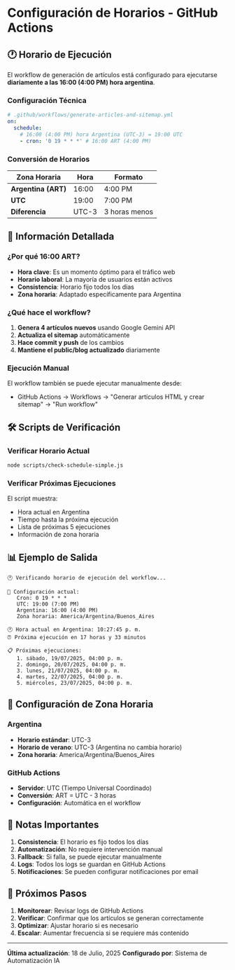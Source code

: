 # Configuración de Horarios - GitHub Actions

## 🕐 Horario de Ejecución

El workflow de generación de artículos está configurado para ejecutarse **diariamente a las 16:00 (4:00 PM) hora argentina**.

### Configuración Técnica

```yaml
# .github/workflows/generate-articles-and-sitemap.yml
on:
  schedule:
    # 16:00 (4:00 PM) hora Argentina (UTC-3) = 19:00 UTC
    - cron: '0 19 * * *' # 16:00 ART (4:00 PM)
```

### Conversión de Horarios

| Zona Horaria | Hora | Formato |
|--------------|------|---------|
| **Argentina (ART)** | 16:00 | 4:00 PM |
| **UTC** | 19:00 | 7:00 PM |
| **Diferencia** | UTC-3 | 3 horas menos |

## 📅 Información Detallada

### ¿Por qué 16:00 ART?
- **Hora clave**: Es un momento óptimo para el tráfico web
- **Horario laboral**: La mayoría de usuarios están activos
- **Consistencia**: Horario fijo todos los días
- **Zona horaria**: Adaptado específicamente para Argentina

### ¿Qué hace el workflow?
1. **Genera 4 artículos nuevos** usando Google Gemini API
2. **Actualiza el sitemap** automáticamente
3. **Hace commit y push** de los cambios
4. **Mantiene el public/blog actualizado** diariamente

### Ejecución Manual
El workflow también se puede ejecutar manualmente desde:
- GitHub Actions → Workflows → "Generar artículos HTML y crear sitemap" → "Run workflow"

## 🛠️ Scripts de Verificación

### Verificar Horario Actual
```bash
node scripts/check-schedule-simple.js
```

### Verificar Próximas Ejecuciones
El script muestra:
- Hora actual en Argentina
- Tiempo hasta la próxima ejecución
- Lista de próximas 5 ejecuciones
- Información de zona horaria

## 📊 Ejemplo de Salida

```
🕐 Verificando horario de ejecución del workflow...

📅 Configuración actual:
   Cron: 0 19 * * *
   UTC: 19:00 (7:00 PM)
   Argentina: 16:00 (4:00 PM)
   Zona horaria: America/Argentina/Buenos_Aires

🕐 Hora actual en Argentina: 10:27:45 p. m.
⏰ Próxima ejecución en 17 horas y 33 minutos

📋 Próximas ejecuciones:
   1. sábado, 19/07/2025, 04:00 p. m.
   2. domingo, 20/07/2025, 04:00 p. m.
   3. lunes, 21/07/2025, 04:00 p. m.
   4. martes, 22/07/2025, 04:00 p. m.
   5. miércoles, 23/07/2025, 04:00 p. m.
```

## 🔧 Configuración de Zona Horaria

### Argentina
- **Horario estándar**: UTC-3
- **Horario de verano**: UTC-3 (Argentina no cambia horario)
- **Zona horaria**: America/Argentina/Buenos_Aires

### GitHub Actions
- **Servidor**: UTC (Tiempo Universal Coordinado)
- **Conversión**: ART = UTC - 3 horas
- **Configuración**: Automática en el workflow

## 📝 Notas Importantes

1. **Consistencia**: El horario es fijo todos los días
2. **Automatización**: No requiere intervención manual
3. **Fallback**: Si falla, se puede ejecutar manualmente
4. **Logs**: Todos los logs se guardan en GitHub Actions
5. **Notificaciones**: Se pueden configurar notificaciones por email

## 🚀 Próximos Pasos

1. **Monitorear**: Revisar logs de GitHub Actions
2. **Verificar**: Confirmar que los artículos se generan correctamente
3. **Optimizar**: Ajustar horario si es necesario
4. **Escalar**: Aumentar frecuencia si se requiere más contenido

---

**Última actualización**: 18 de Julio, 2025
**Configurado por**: Sistema de Automatización IA 